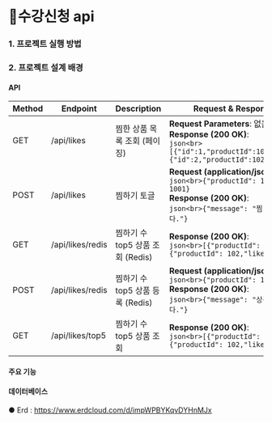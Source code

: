 # 🛒수강신청 api

### 1. 프로젝트 실행 방법

### 2. 프로젝트 설계 배경

#### API
| Method | Endpoint               | Description                     | Request & Response Example                  |
|--------|------------------------|---------------------------------|--------------------------------------------|
| GET    | /api/likes             | 찜한 상품 목록 조회 (페이징) | **Request Parameters**: 없음<br>**Response (200 OK)**:<br>```json<br>[{"id":1,"productId":101,"userId":1001},{"id":2,"productId":102,"userId":1002}]``` |
| POST   | /api/likes             | 찜하기 토글                   | **Request (application/json)**:<br>```json<br>{"productId": 101, "userId": 1001}```<br>**Response (200 OK)**:<br>```json<br>{"message": "찜 상태가 변경되었습니다."}``` |
| GET    | /api/likes/redis       | 찜하기 수 top5 상품 조회 (Redis) | **Response (200 OK)**:<br>```json<br>[{"productId": 101,"likes": 50},{"productId": 102,"likes": 45}]``` |
| POST   | /api/likes/redis       | 찜하기 수 top5 상품 등록 (Redis) | **Request (application/json)**:<br>```json<br>{"productId": 101,"likes": 50}```<br>**Response (200 OK)**:<br>```json<br>{"message": "상품이 등록되었습니다."}``` |
| GET    | /api/likes/top5        | 찜하기 수 top5 상품 조회     | **Response (200 OK)**:<br>```json<br>[{"productId": 101,"likes": 50},{"productId": 102,"likes": 45}]``` |
#### 주요 기능
#### 데이터베이스
● Erd : https://www.erdcloud.com/d/impWPBYKqvDYHnMJx
